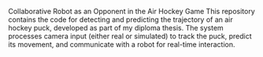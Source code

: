 Collaborative Robot as an Opponent in the Air Hockey Game
This repository contains the code for detecting and predicting the trajectory of an air hockey puck, developed as part of my diploma thesis. The system processes camera input (either real or simulated) to track the puck, predict its movement, and communicate with a robot for real-time interaction.
